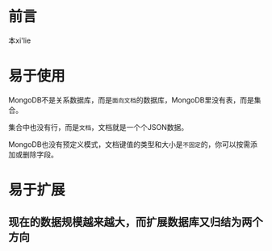 # 前言
本xi'lie
# 易于使用

MongoDB不是关系数据库，而是`面向文档`的数据库，MongoDB里没有表，而是集合。

集合中也没有行，而是`文档`，文档就是一个个JSON数据。

MongoDB也没有预定义模式，文档键值的类型和大小是`不固定`的，你可以按需添加或删除字段。

# 易于扩展

现在的数据规模越来越大，而扩展数据库又归结为两个方向
- 
